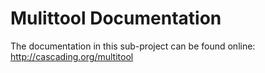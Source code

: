 # Mulittool Documentation

The documentation in this sub-project can be found online: http://cascading.org/multitool
